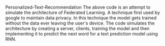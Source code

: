 Personalized-Text-Recommendation
The above code is an attempt to simulate the architecture of Federated Learning. A technique first used by google to maintain data privacy. In this technique the model gets trained without the data ever leaving the user's device. The code simulates the architecture by creating a server, clients, training the model and then implementing it to predict the next word for a text prediction model using RNN.
